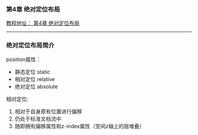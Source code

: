 ### 第4章 绝对定位布局
[教程地址： 第4章 绝对定位布局](http://www.imooc.com/video/1326)

---

### 绝对定位布局简介

position属性：
- 静态定位 static
- 相对定位 relative
- 绝对定位 absolute

相对定位:
1. 相对于自身原有位置进行偏移
2. 仍处于标准文档流中
3. 随即拥有偏移属性和z-index属性（空间z轴上的层堆叠）
